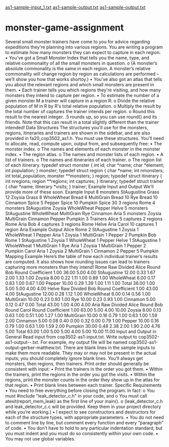 [as1-sample-input_1.txt](https://github.com/AsciencioAlex/monster-game-assignment/files/8886622/as1-sample-input_1.txt)
[as1-sample-output.txt](https://github.com/AsciencioAlex/monster-game-assignment/files/8886623/as1-sample-output.txt)
[as1-sample-output.txt](https://github.com/AsciencioAlex/monster-game-assignment/files/8886625/as1-sample-output.txt)
# monster-game-assignment
Several small monster trainers have come to you for advice regarding expeditions they're planning into various regions. You are writing a program to estimate how many monsters they can expect to capture in each region. • You've got a Small Monster Index that tells you the name, type, and relative commonality of all the small monsters in question. o (A monster’s absolute commonality is the same in each region. A monster’s relative commonality will change region by region as calculations are performed – we’ll show you how that works shortoy.) • You've also got an atlas that tells you about the relevant regions and which small monsters are present in them. • Each trainer tells you which regions they're visiting, and how many monsters they intend to capture per region. • To estimate the number of a given monster M a trainer will capture in a region R: o Divide the relative population of M in R by R's total relative population. o Multiply the result by the total number of captures the trainer intends per region. o Round this result to the nearest integer. .5 rounds up, so you can use round() and its friends. Note that this can result in a total slightly different than the trainer intended! Data Structures The structures you'll use for the monsters, regions, itineraries and trainers are shown in the sidebar, and are also provided in fa20_cop3502_as1.h. You must use these structures. You'll need to allocate, read, compute upon, output from, and subsequently free: • The monster index. o The names and elements of each monster in the monster index. • The region atlas. o The names and monster lists of each region. • A list of trainers. o The names and itineraries of each trainer. o The region list of each itinerary. typedef struct monster { int id; char *name; char *element; int population; } monster; typedef struct region { char *name; int nmonsters; int total_population; monster **monsters; } region; typedef struct itinerary { int nregions; region **regions; int captures; } itinerary; typedef struct trainer { char *name; itinerary *visits; } trainer; Example Input and Output We'll provide more of these soon. Example Input 8 monsters StAugustine Grass 12 Zoysia Grass 8 WholeWheat Bread 6 MultiGrain Bread 10 Rye Bread 10 Cinnamon Spice 5 Pepper Spice 10 Pumpkin Spice 30 3 regions Rome 4 monsters StAugustine Zoysia WholeWheat Pepper Helve 5 monsters StAugustine WholeWheat MultiGrain Rye Cinnamon Aria 5 monsters Zoysia MultiGrain Cinnamon Pepper Pumpkin 3 Trainers Alice 5 captures 2 regions Rome Aria Bob 4 captures 3 regions Rome Helve Aria Carol 10 captures 1 region Aria Example Output Alice Rome 2 StAugustine 1 Zoysia 1 WholeWheat 1 Pepper Aria 1 Zoysia 1 MultiGrain 1 Pepper 2 Pumpkin Bob Rome 1 StAugustine 1 Zoysia 1 WholeWheat 1 Pepper Helve 1 StAugustine 1 WholeWheat 1 MultiGrain 1 Rye Aria 1 Zoysia 1 MultiGrain 1 Pepper 2 Pumpkin Carol Aria 1 Zoysia 2 MultiGrain 1 Cinnamon 2 Pepper 5 Pumpkin Mapping Example Here’s the table of how each individual trainer’s results are computed. It also shows how rounding issues can lead to trainers capturing more monsters than they intend! Rome Raw Divided Alice Round Bob Round Coefficient 1.00 36.00 5.00 4.00 StAugustine 12.00 0.33 1.67 2.00 1.33 1.00 Zoysia 8.00 0.22 1.11 1.00 0.89 1.00 WholeWheat 6.00 0.17 0.83 1.00 0.67 1.00 Pepper 10.00 0.28 1.39 1.00 1.11 1.00 Total 36.00 1.00 5.00 5.00 4.00 4.00 Helve Raw Divided Bob Round Coefficient 1.00 43.00 4.00 StAugustine 12.00 0.28 1.12 1.00 WholeWheat 6.00 0.14 0.56 1.00 MultiGrain 10.00 0.23 0.93 1.00 Rye 10.00 0.23 0.93 1.00 Cinnamon 5.00 0.12 0.47 0.00 Total 43.00 1.00 4.00 4.00 Aria Raw Divided Alice Round Bob Round Carol Round Coefficient 1.00 63.00 5.00 4.00 10.00 Zoysia 8.00 0.13 0.63 1.00 0.51 1.00 1.27 1.00 MultiGrain 10.00 0.16 0.79 1.00 0.63 1.00 1.59 2.00 Cinnamon 5.00 0.08 0.40 0.00 0.32 0.00 0.79 1.00 Pepper 10.00 0.16 0.79 1.00 0.63 1.00 1.59 2.00 Pumpkin 30.00 0.48 2.38 2.00 1.90 2.00 4.76 5.00 Total 63.00 1.00 5.00 5.00 4.00 5.00 10.00 11.00 Input and Output in General Read input from cop3502-as1-input.txt. Write output to cop3502-as1-output--.txt. For example, my output file will be named cop3502-as1-output-gerber-matthew.txt. There are blank lines in the sample inputs to make them more readable. They may or may not be present in the actual inputs; you should completely ignore blank lines. You’ll always get monsters, then regions, then trainers. Print order should generally be consistent with input: • Print the trainers in the order you got them. • Within the trainers, print the regions in the order you got the visits. • Within the regions, print the monster counts in the order they show up in the atlas for that region. • Print blank lines between each trainer. Specific Requirements • You need to free everything before closing the program. In fact: o You must #include "leak_detector_c.h" in your code, and o You must call atexit(report_mem_leak) as the first line of your main(). o (leak_detector_c.h and leak_detector_c.c will be provided. Keep them in your project directory while you’re working.) • I expect to see constructors and destructors for each of the structure types, with appropriate parameters. • You do not need to comment line by line, but comment every function and every “paragraph” of code. • You don’t have to hold to any particular indentation standard, but you must indent and you must do so consistently within your own code. • You may not use global variables.
